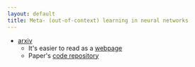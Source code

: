 ```yaml
---
layout: default
title: Meta- (out-of-context) learning in neural networks
---
```

- [arxiv](https://arxiv.org/abs/2310.15047)
    - It's easier to read as a [webpage](https://ar5iv.org/abs/2310.15047)
    - Paper's [code repository](https://github.com/krasheninnikov/internalization)

